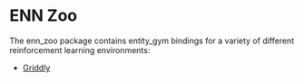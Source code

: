 # ENN Zoo

The enn_zoo package contains entity_gym bindings for a variety of different reinforcement learning environments:
- [Griddly](#enn_zoo/enn_zoo/griddly)